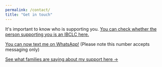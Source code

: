 ```yaml
---
permalink: /contact/
title: "Get in touch"
---
```


It's important to know who is supporting you.
[You can check whether the person supporting you is an IBCLC here.](https://iblce.org/ibclc-credential-verification/)

[You can now text me on WhatsApp!](https://wa.me/447438172072)
(Please note this number accepts messaging only)

[See what families are saying about my support here →](../feedback)